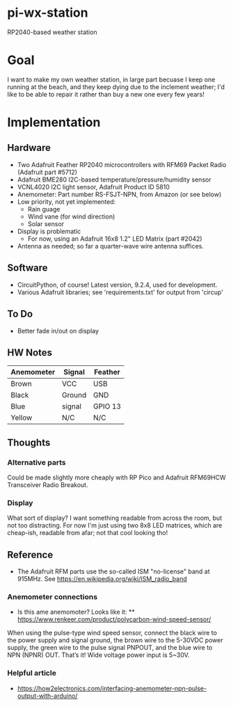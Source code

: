 # pi-wx-station
RP2040-based weather station

# Goal
I want to make my own weather station, in large part becuase
I keep one running at the beach, and they keep dying due to 
the inclement weather; I'd like to be able to repair it rather
than buy a new one every few years!


# Implementation
## Hardware
  * Two Adafruit Feather RP2040 microcontrollers with RFM69 Packet Radio (Adafruit part #5712)
  * Adafruit BME280 I2C-based temperature/pressure/humidity sensor
  * VCNL4020 I2C light sensor, Adafruit Product ID 5810
  * Anemometer: Part number RS-FSJT-NPN, from Amazon (or see below)
  * Low priority, not yet implemented:
    * Rain guage
    * Wind vane (for wind direction)
    * Solar sensor
  * Display is problematic
    * For now, using an Adafruit 16x8 1.2" LED Matrix (part #2042)
  * Antenna as needed; so far a quarter-wave wire antenna suffices.

## Software
  * CircuitPython, of course! Latest version, 9.2.4, used for development.
  * Various Adafruit libraries; see 'requirements.txt' for output from 'circup'

## To Do
 * Better fade in/out on display

## HW Notes
| Anemometer | Signal | Feather |
| ------ | ------ | ------ |
| Brown  | VCC    | USB
| Black  | Ground | GND
| Blue   | signal | GPIO 13
| Yellow | N/C    | N/C


## Thoughts
### Alternative parts
 Could be made slightly more cheaply with RP Pico and Adafruit RFM69HCW Transceiver Radio Breakout.

### Display
What sort of display? I want something readable from across the room, but not too distracting.
For now I'm just using two 8x8 LED matrices, which are cheap-ish, readable from afar; not that cool looking tho!


## Reference
 * The Adafruit RFM parts use the so-called ISM "no-license" band at 915MHz. See https://en.wikipedia.org/wiki/ISM_radio_band

### Anemometer connections
* Is this ame anemomoter? Looks like it:
** https://www.renkeer.com/product/polycarbon-wind-speed-sensor/

When using the pulse-type wind speed sensor, connect the black wire to the power supply and signal ground, the brown wire to the 5-30VDC power supply, the green wire to the pulse signal PNPOUT, and the blue wire to NPN (NPNR) OUT. That’s it! Wide voltage power input is 5~30V.

### Helpful article
 * https://how2electronics.com/interfacing-anemometer-npn-pulse-output-with-arduino/
